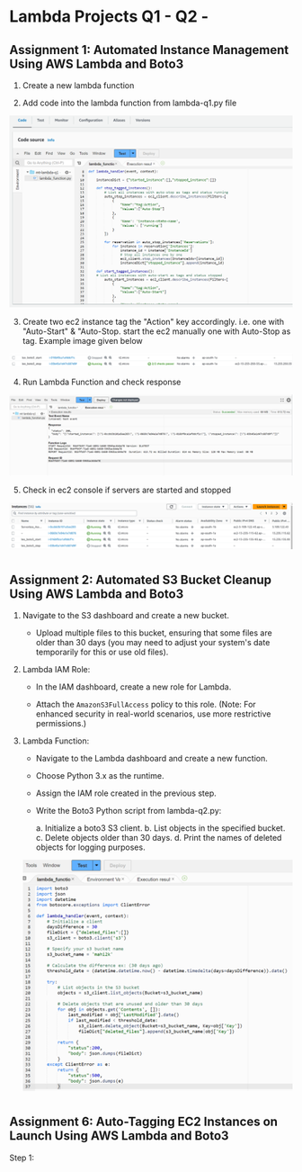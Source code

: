 # Lambda Projects Q1 - Q2 - 

## Assignment 1: Automated Instance Management Using AWS Lambda and Boto3

1. Create a new lambda function
    
2. Add code into the lambda function from lambda-q1.py file

![Alt text](image-1.png)

3. Create two ec2 instance tag the "Action" key accordingly. i.e. one with "Auto-Start" & "Auto-Stop. start the ec2 manually one with Auto-Stop as tag. Example image given below

![Alt text](image.png)

4. Run Lambda Function and check response

![Alt text](image-2.png)

5. Check in ec2 console if servers are started and stopped

![Alt text](image-3.png)

#
## Assignment 2: Automated S3 Bucket Cleanup Using AWS Lambda and Boto3

1. Navigate to the S3 dashboard and create a new bucket.

    - Upload multiple files to this bucket, ensuring that some files are older than 30 days (you may need to adjust your system's date temporarily for this or use old files).

2. Lambda IAM Role:

   - In the IAM dashboard, create a new role for Lambda.

   - Attach the `AmazonS3FullAccess` policy to this role. (Note: For enhanced security in real-world scenarios, use more restrictive permissions.)

3. Lambda Function:

   - Navigate to the Lambda dashboard and create a new function.

   - Choose Python 3.x as the runtime.

   - Assign the IAM role created in the previous step.

   - Write the Boto3 Python script from lambda-q2.py:

        a. Initialize a boto3 S3 client.
        b. List objects in the specified bucket.
        c. Delete objects older than 30 days.
        d. Print the names of deleted objects for logging purposes.

    ![Alt text](image-4.png)

#
## Assignment 6: Auto-Tagging EC2 Instances on Launch Using AWS Lambda and Boto3

Step 1: 